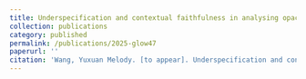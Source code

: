```yaml
---
title: Underspecification and contextual faithfulness in analysing opacity with OT and rule-based serialism
collection: publications
category: published
permalink: /publications/2025-glow47
paperurl: ''
citation: 'Wang, Yuxuan Melody. [to appear]. Underspecification and contextual faithfulness in analysing opacity with OT and rule-based serialism. In <i>Proceedings of GLOW 47</i>'
---
```

